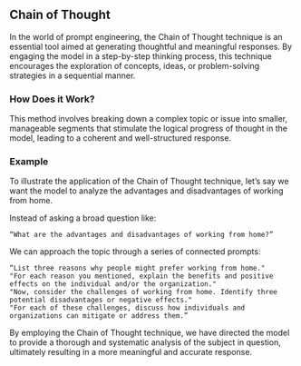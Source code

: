 ## Chain of Thought

In the world of prompt engineering, the Chain of Thought technique is an essential tool aimed at generating thoughtful and meaningful responses. By engaging the model in a step-by-step thinking process, this technique encourages the exploration of concepts, ideas, or problem-solving strategies in a sequential manner.

### How Does it Work?

This method involves breaking down a complex topic or issue into smaller, manageable segments that stimulate the logical progress of thought in the model, leading to a coherent and well-structured response.

### Example

To illustrate the application of the Chain of Thought technique, let’s say we want the model to analyze the advantages and disadvantages of working from home.

Instead of asking a broad question like:

```
“What are the advantages and disadvantages of working from home?”
```

We can approach the topic through a series of connected prompts:

```
“List three reasons why people might prefer working from home."
"For each reason you mentioned, explain the benefits and positive effects on the individual and/or the organization."
"Now, consider the challenges of working from home. Identify three potential disadvantages or negative effects."
"For each of these challenges, discuss how individuals and organizations can mitigate or address them.”
```

By employing the Chain of Thought technique, we have directed the model to provide a thorough and systematic analysis of the subject in question, ultimately resulting in a more meaningful and accurate response.
